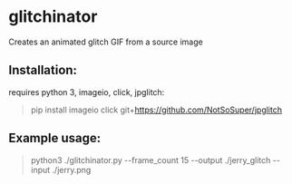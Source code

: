 # glitchinator

Creates an animated glitch GIF from a source image

## Installation:

requires python 3, imageio, click, jpglitch:

> pip install imageio click git+https://github.com/NotSoSuper/jpglitch

## Example usage:
> python3 ./glitchinator.py --frame_count 15 --output ./jerry_glitch --input ./jerry.png
